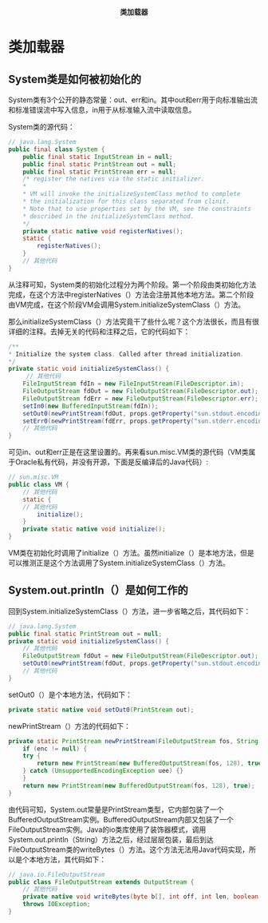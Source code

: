 <center><b>类加载器</b></center>



# 类加载器


## System类是如何被初始化的

System类有3个公开的静态常量：out、err和in。其中out和err用于向标准输出流和标准错误流中写入信息，in用于从标准输入流中读取信息。

System类的源代码：

```java
// java.lang.System
public final class System {
    public final static InputStream in = null;
    public final static PrintStream out = null;
    public final static PrintStream err = null;
    /* register the natives via the static initializer.
    *
    * VM will invoke the initializeSystemClass method to complete
    * the initialization for this class separated from clinit.
    * Note that to use properties set by the VM, see the constraints
    * described in the initializeSystemClass method.
    */
    private static native void registerNatives();
    static {
    	registerNatives();
    }
    // 其他代码
}
```

从注释可知，System类的初始化过程分为两个阶段。第一个阶段由类初始化方法完成，在这个方法中registerNatives（）方法会注册其他本地方法。第二个阶段由VM完成，在这个阶段VM会调用System.initializeSystemClass（）方法。

那么initializeSystemClass（）方法究竟干了些什么呢？这个方法很长，而且有很详细的注释。去掉无关的代码和注释之后，它的代码如下：

```java
/**
* Initialize the system class. Called after thread initialization.
*/
private static void initializeSystemClass() {
     // 其他代码
    FileInputStream fdIn = new FileInputStream(FileDescriptor.in);
    FileOutputStream fdOut = new FileOutputStream(FileDescriptor.out);
    FileOutputStream fdErr = new FileOutputStream(FileDescriptor.err);
    setIn0(new BufferedInputStream(fdIn));
    setOut0(newPrintStream(fdOut, props.getProperty("sun.stdout.encoding")));
    setErr0(newPrintStream(fdErr, props.getProperty("sun.stderr.encoding")));
    // 其他代码
}
```

可见in、out和err正是在这里设置的。再来看sun.misc.VM类的源代码（VM类属于Oracle私有代码，并没有开源，下面是反编译后的Java代码）:

```java
// sun.misc.VM
public class VM {
    // 其他代码
    static {
    // 其他代码
    	initialize();
    }
    private static native void initialize();
}
```

VM类在初始化时调用了initialize（）方法。虽然initialize（）是本地方法，但是可以推测正是这个方法调用了System.initializeSystemClass（）方法。



## System.out.println（）是如何工作的

回到System.initializeSystemClass（）方法，进一步省略之后，其代码如下：

```java
// java.lang.System
public final static PrintStream out = null;
private static void initializeSystemClass() {
    // 其他代码
    FileOutputStream fdOut = new FileOutputStream(FileDescriptor.out);
    setOut0(newPrintStream(fdOut, props.getProperty("sun.stdout.encoding")));
    // 其他代码
}
```



setOut0（）是个本地方法，代码如下：

```java
private static native void setOut0(PrintStream out);
```



newPrintStream（）方法的代码如下：

```java
private static PrintStream newPrintStream(FileOutputStream fos, String enc) {
    if (enc != null) {
    try {
    	return new PrintStream(new BufferedOutputStream(fos, 128), true, enc);
    } catch (UnsupportedEncodingException uee) {}
    }
    return new PrintStream(new BufferedOutputStream(fos, 128), true);
}
```

由代码可知，System.out常量是PrintStream类型，它内部包装了一个BufferedOutputStream实例。BufferedOutputStream内部又包装了一个FileOutputStream实例。Java的io类库使用了装饰器模式，调用System.out.println（String）方法之后，经过层层包装，最后到达FileOutputStream类的writeBytes（）方法。这个方法无法用Java代码实现，所以是个本地方法，其代码如下：

```java
// java.io.FileOutputStream
public class FileOutputStream extends OutputStream {
    // 其他代码
    private native void writeBytes(byte b[], int off, int len, boolean append)
    throws IOException;
}
```

